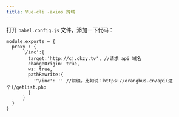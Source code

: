 ```yaml
---
title: Vue-cli -axios 跨域
---
```


打开 `babel.config.js` 文件，添加一下代码：

```
module.exports = {
  proxy : {
      '/inc':{
        target:'http://cj.okzy.tv', //请求 api 域名
        changeOrigin: true,
        ws: true,
        pathRewrite:{
          '^/inc': '' //前缀，比如说：https://orangbus.cn/api(这个)/getlist.php
        }
      }
  }
}
```





